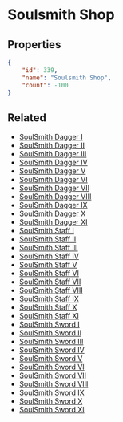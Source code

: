 # Soulsmith Shop

<no description available>

## Properties

```json
{
    "id": 339,
    "name": "Soulsmith Shop",
    "count": -100
}
```

## Related

- [SoulSmith Dagger I](../items/9682-soulsmith-dagger-i.md)
- [SoulSmith Dagger II](../items/9683-soulsmith-dagger-ii.md)
- [SoulSmith Dagger III](../items/9684-soulsmith-dagger-iii.md)
- [SoulSmith Dagger IV](../items/9685-soulsmith-dagger-iv.md)
- [SoulSmith Dagger V](../items/9686-soulsmith-dagger-v.md)
- [SoulSmith Dagger VI](../items/9687-soulsmith-dagger-vi.md)
- [SoulSmith Dagger VII](../items/9688-soulsmith-dagger-vii.md)
- [SoulSmith Dagger VIII](../items/9689-soulsmith-dagger-viii.md)
- [SoulSmith Dagger IX](../items/9690-soulsmith-dagger-ix.md)
- [SoulSmith Dagger X](../items/9691-soulsmith-dagger-x.md)
- [SoulSmith Dagger XI](../items/9692-soulsmith-dagger-xi.md)
- [SoulSmith Staff I](../items/9693-soulsmith-staff-i.md)
- [SoulSmith Staff II](../items/9694-soulsmith-staff-ii.md)
- [SoulSmith Staff III](../items/9695-soulsmith-staff-iii.md)
- [SoulSmith Staff IV](../items/9696-soulsmith-staff-iv.md)
- [SoulSmith Staff V](../items/9697-soulsmith-staff-v.md)
- [SoulSmith Staff VI](../items/9698-soulsmith-staff-vi.md)
- [SoulSmith Staff VII](../items/9699-soulsmith-staff-vii.md)
- [SoulSmith Staff VIII](../items/9700-soulsmith-staff-viii.md)
- [SoulSmith Staff IX](../items/9701-soulsmith-staff-ix.md)
- [SoulSmith Staff X](../items/9702-soulsmith-staff-x.md)
- [SoulSmith Staff XI](../items/9703-soulsmith-staff-xi.md)
- [SoulSmith Sword I](../items/9704-soulsmith-sword-i.md)
- [SoulSmith Sword II](../items/9705-soulsmith-sword-ii.md)
- [SoulSmith Sword III](../items/9706-soulsmith-sword-iii.md)
- [SoulSmith Sword IV](../items/9707-soulsmith-sword-iv.md)
- [SoulSmith Sword V](../items/9708-soulsmith-sword-v.md)
- [SoulSmith Sword VI](../items/9709-soulsmith-sword-vi.md)
- [SoulSmith Sword VII](../items/9710-soulsmith-sword-vii.md)
- [SoulSmith Sword VIII](../items/9711-soulsmith-sword-viii.md)
- [SoulSmith Sword IX](../items/9712-soulsmith-sword-ix.md)
- [SoulSmith Sword X](../items/9713-soulsmith-sword-x.md)
- [SoulSmith Sword XI](../items/9714-soulsmith-sword-xi.md)

